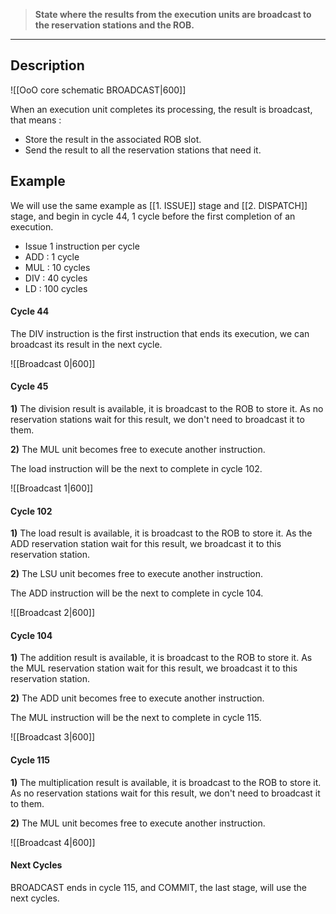 > **State where the results from the execution units are broadcast to the reservation stations and the ROB.**
***
## Description

![[OoO core schematic BROADCAST|600]]


When an execution unit completes its processing, the result is broadcast, that means :
- Store the result in the associated ROB slot.
- Send the result to all the reservation stations that need it.

## Example

We will use the same example as [[1. ISSUE]] stage and [[2. DISPATCH]] stage, and begin in cycle 44, 1 cycle before the first completion of an execution.

- Issue 1 instruction per cycle
- ADD : 1 cycle
- MUL : 10 cycles
- DIV : 40 cycles
- LD : 100 cycles

#### Cycle 44 

The DIV instruction is the first instruction that ends its execution, we can broadcast its result in the next cycle.

![[Broadcast 0|600]]

#### Cycle 45 

**1)** The division result is available, it is broadcast to the ROB to store it. As no reservation stations wait for this result, we don't need to broadcast it to them.

**2)** The MUL unit becomes free to execute another instruction.

The load instruction will be the next to complete in cycle 102.

![[Broadcast 1|600]]

#### Cycle 102 

**1)** The load result is available, it is broadcast to the ROB to store it. As the ADD reservation station wait for this result, we broadcast it to this reservation station.

**2)** The LSU unit becomes free to execute another instruction.

The ADD instruction will be the next to complete in cycle 104.

![[Broadcast 2|600]]

#### Cycle 104 

**1)** The addition result is available, it is broadcast to the ROB to store it. As the MUL reservation station wait for this result, we broadcast it to this reservation station.

**2)** The ADD unit becomes free to execute another instruction.

The MUL instruction will be the next to complete in cycle 115.

![[Broadcast 3|600]]

#### Cycle 115 

**1)** The multiplication result is available, it is broadcast to the ROB to store it. As no reservation stations wait for this result, we don't need to broadcast it to them.

**2)** The MUL unit becomes free to execute another instruction.

![[Broadcast 4|600]]

#### Next Cycles

BROADCAST ends in cycle 115, and COMMIT, the last stage, will use the next cycles.